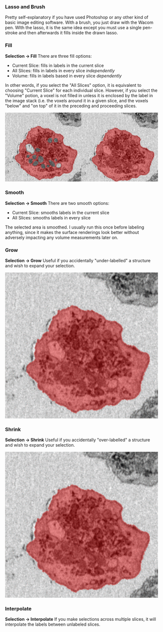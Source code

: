### Lasso and Brush
Pretty self-explanatory if you have used Photoshop or any other kind of basic image editing software. With a brush, you just draw with the Wacom pen.
WIth the lasso, it is the same idea except you must use a single pen-stroke and then afterwards it fills inside the drawn lasso. 

### Fill 
**Selection -> Fill**
There are three fill options:
- Current Slice: fills in labels in the current slice
- All Slices: fills in labels in every slice *independently* 
- Volume: fills in labels based in every slice *dependently*

In other words, if you select the "All Slices" option, it is equivalent to choosing "Current Slice" for each individual slice. 
However, if you select the "Volume" potion, a voxel is not filled in unless it is enclosed by the label in the image stack (i.e. the voxels around
it in a given slice, and the voxels "below" and "on top" of it in the preceding and proceeding slices. 

<img src="https://github.com/oliverszhao/amira.tutorial/blob/main/images/FillExample.png" width = 600>

### Smooth
**Selection -> Smooth**
There are two smooth options:
- Current Slice: smooths labels in the current slice
- All Slices: smooths labels in every slice

The selected area is smoothed. I usually run this once before labeling anything, since it makes the surface renderings look better 
without adversely impacting any volume measurements later on.

### Grow
**Selection -> Grow**
Useful if you accidentally "under-labelled" a structure and wish to expand your selection. 

<img src="https://github.com/oliverszhao/amira.tutorial/blob/main/images/GrowExample.gif" width = 600>


### Shrink
**Selection -> Shrink**
Useful if you accidentally "over-labelled" a structure and wish to expand your selection.

<img src="https://github.com/oliverszhao/amira.tutorial/blob/main/images/ShrinkExample.gif" width = 600>

### Interpolate
**Selection -> Interpolate**
If you make selections across multiple slices, it will interpolate the labels between unlabeled slices. 
